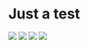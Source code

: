 # Just a test

![](https://byob.yarr.is/andyMrtnzP/actions-badge-test/firefox)
![](https://byob.yarr.is/andyMrtnzP/actions-badge-test/chrome)
![](https://byob.yarr.is/andyMrtnzP/actions-badge-test/webkit)
![](https://byob.yarr.is/andyMrtnzP/actions-badge-test/multi)

